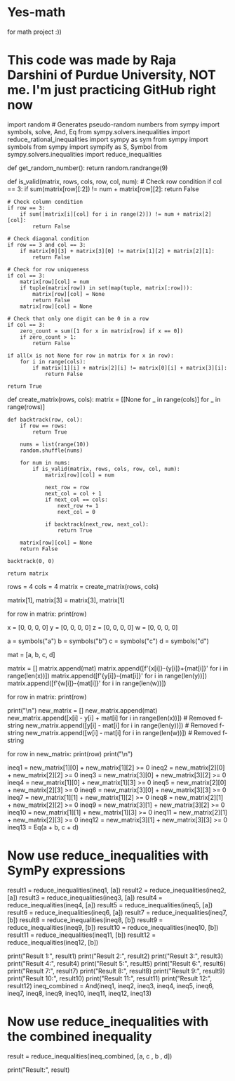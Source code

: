 # Yes-math
for math project :))
# This code was made by Raja Darshini of Purdue University, NOT me. I'm just practicing GitHub right now

import random # Generates pseudo-random numbers
from sympy import symbols, solve, And, Eq
from sympy.solvers.inequalities import reduce_rational_inequalities
import sympy as sym
from sympy import symbols
from sympy import sympify as S, Symbol
from sympy.solvers.inequalities import reduce_inequalities

def get_random_number():
    return random.randrange(9)

def is_valid(matrix, rows, cols, row, col, num):
    # Check row condition
    if col == 3:
        if sum(matrix[row][:2]) != num + matrix[row][2]:
            return False

    # Check column condition
    if row == 3:
        if sum([matrix[i][col] for i in range(2)]) != num + matrix[2][col]:
            return False

    # Check diagonal condition
    if row == 3 and col == 3:
        if matrix[0][3] + matrix[3][0] != matrix[1][2] + matrix[2][1]:
            return False

    # Check for row uniqueness
    if col == 3:
        matrix[row][col] = num
        if tuple(matrix[row]) in set(map(tuple, matrix[:row])):
            matrix[row][col] = None
            return False
        matrix[row][col] = None

    # Check that only one digit can be 0 in a row
    if col == 3:
        zero_count = sum([1 for x in matrix[row] if x == 0])
        if zero_count > 1:
            return False

    if all(x is not None for row in matrix for x in row):
        for i in range(cols):
            if matrix[1][i] + matrix[2][i] != matrix[0][i] + matrix[3][i]:
                return False

    return True


def create_matrix(rows, cols):
    matrix = [[None for _ in range(cols)] for _ in range(rows)]

    def backtrack(row, col):
        if row == rows:
            return True

        nums = list(range(10))
        random.shuffle(nums)

        for num in nums:
            if is_valid(matrix, rows, cols, row, col, num):
                matrix[row][col] = num

                next_row = row
                next_col = col + 1
                if next_col == cols:
                    next_row += 1
                    next_col = 0

                if backtrack(next_row, next_col):
                    return True

        matrix[row][col] = None
        return False

    backtrack(0, 0)

    return matrix

rows = 4
cols = 4
matrix = create_matrix(rows, cols)

matrix[1], matrix[3] = matrix[3], matrix[1]

for row in matrix:
    print(row)

x = [0, 0, 0, 0]
y = [0, 0, 0, 0]
z = [0, 0, 0, 0]
w = [0, 0, 0, 0]

a = symbols("a")
b = symbols("b")
c = symbols("c")
d = symbols("d")

mat = [a, b, c, d]

matrix = []
matrix.append(mat)
matrix.append([f'{x[i]}-{y[i]}+{mat[i]}' for i in range(len(x))])
matrix.append([f'{y[i]}-{mat[i]}' for i in range(len(y))])
matrix.append([f'{w[i]}-{mat[i]}' for i in range(len(w))])

for row in matrix:
    print(row)

print("\n")
new_matrix = []
new_matrix.append(mat)
new_matrix.append([x[i] - y[i] + mat[i] for i in range(len(x))])  # Removed f-string
new_matrix.append([y[i] - mat[i] for i in range(len(y))])        # Removed f-string
new_matrix.append([w[i] - mat[i] for i in range(len(w))])        # Removed f-string


for row in new_matrix:
    print(row)
print("\n")

ineq1 = new_matrix[1][0] + new_matrix[1][2] >= 0
ineq2 = new_matrix[2][0] + new_matrix[2][2] >= 0
ineq3 = new_matrix[3][0] + new_matrix[3][2] >= 0
ineq4 = new_matrix[1][0] + new_matrix[1][3] >= 0
ineq5 = new_matrix[2][0] + new_matrix[2][3] >= 0
ineq6 = new_matrix[3][0] + new_matrix[3][3] >= 0
ineq7 = new_matrix[1][1] + new_matrix[1][2] >= 0
ineq8 = new_matrix[2][1] + new_matrix[2][2] >= 0
ineq9 = new_matrix[3][1] + new_matrix[3][2] >= 0
ineq10 = new_matrix[1][1] + new_matrix[1][3] >= 0
ineq11 = new_matrix[2][1] + new_matrix[2][3] >= 0
ineq12 = new_matrix[3][1] + new_matrix[3][3] >= 0
ineq13 = Eq(a + b, c + d)

# Now use reduce_inequalities with SymPy expressions
result1 = reduce_inequalities(ineq1, [a])
result2 = reduce_inequalities(ineq2, [a])
result3 = reduce_inequalities(ineq3, [a])
result4 = reduce_inequalities(ineq4, [a])
result5 = reduce_inequalities(ineq5, [a])
result6 = reduce_inequalities(ineq6, [a])
result7 = reduce_inequalities(ineq7, [b])
result8 = reduce_inequalities(ineq8, [b])
result9 = reduce_inequalities(ineq9, [b])
result10 = reduce_inequalities(ineq10, [b])
result11 = reduce_inequalities(ineq11, [b])
result12 = reduce_inequalities(ineq12, [b])

print("Result 1:", result1)
print("Result 2:", result2)
print("Result 3:", result3)
print("Result 4:", result4)
print("Result 5:", result5)
print("Result 6:", result6)
print("Result 7:", result7)
print("Result 8:", result8)
print("Result 9:", result9)
print("Result 10:", result10)
print("Result 11:", result11)
print("Result 12:", result12)
ineq_combined = And(ineq1, ineq2, ineq3, ineq4, ineq5, ineq6, ineq7, ineq8, ineq9, ineq10, ineq11, ineq12, ineq13)

# Now use reduce_inequalities with the combined inequality
result = reduce_inequalities(ineq_combined, [a, c , b , d])

print("Result:", result)
